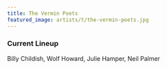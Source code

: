 ```yaml
---
title: The Vermin Poets
featured_image: artists/t/the-vermin-poets.jpg
---
```

### Current Lineup

Billy Childish, Wolf Howard, Julie Hamper, Neil Palmer

